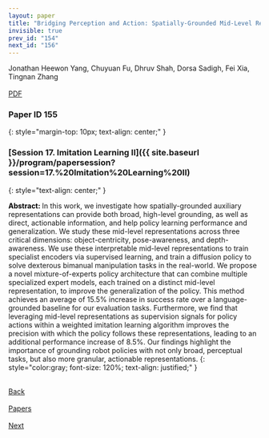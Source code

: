 ```yaml
---
layout: paper
title: "Bridging Perception and Action: Spatially-Grounded Mid-Level Representations for Robot Generalization"
invisible: true
prev_id: "154"
next_id: "156"
---
```

<div class="paper-authors">
  <div class="paper-author-box">
    <div class="paper-author-name">Jonathan Heewon Yang, Chuyuan Fu, Dhruv Shah, Dorsa Sadigh, Fei Xia, Tingnan Zhang</div>
    <div class="paper-author-uni"></div>
  </div>
</div>

<div class="paper-pdf-modern">
  <div class="paper-menu-icon">
    <a href="https://www.roboticsproceedings.org/rss21/p155.pdf" title="Download PDF" target="_blank">
      <i class="fa fa-file-pdf-o"></i><br>
      <span class="paper-menu-label">PDF</span>
    </a>
  </div>
</div>

### Paper ID 155
{: style="margin-top: 10px; text-align: center;" }

### [Session 17. Imitation Learning II]({{ site.baseurl }}/program/papersession?session=17.%20Imitation%20Learning%20II)
{: style="text-align: center;" }

<b style="color: black;">Abstract: </b>In this work, we investigate how spatially-grounded auxiliary representations can provide both broad, high-level grounding, as well as direct, actionable information, and help policy learning performance and generalization. We study these mid-level representations across three critical dimensions: object-centricity, pose-awareness, and depth-awareness. We use these interpretable mid-level representations to train specialist encoders via supervised learning, and train a diffusion policy to solve dexterous bimanual manipulation tasks in the real-world. We propose a novel mixture-of-experts policy architecture that can combine multiple specialized expert models, each trained on a distinct mid-level representation, to improve the generalization of the policy. This method achieves an average of 15.5% increase in success rate over a language-grounded baseline for our evaluation tasks. Furthermore, we find that leveraging mid-level representations as supervision signals for policy actions within a weighted imitation learning algorithm improves the precision with which the policy follows these representations, leading to an additional performance increase of 8.5%. Our findings highlight the importance of grounding robot policies with not only broad, perceptual tasks, but also more granular, actionable representations.
{: style="color:gray; font-size: 120%; text-align: justified;" }

<div class="paper-menu">
  <div class="paper-menu-inner">
    <a href="{{ site.baseurl }}/program/papers/154/" title="Previous Paper">
            <div class="paper-menu-icon">
                <i class="fa fa-chevron-left"></i><br>
                <span class="paper-menu-label">Back</span>
            </div>
        </a>
    <a href="{{ site.baseurl }}/program/papers" title="All Papers">
      <div class="paper-menu-icon">
        <i class="fa fa-list"></i><br>
        <span class="paper-menu-label">Papers</span>
      </div>
    </a>
    <a href="{{ site.baseurl }}/program/papers/156/" title="Next Paper">
            <div class="paper-menu-icon">
                <i class="fa fa-chevron-right"></i><br>
                <span class="paper-menu-label">Next</span>
            </div>
        </a>
  </div>
</div>
